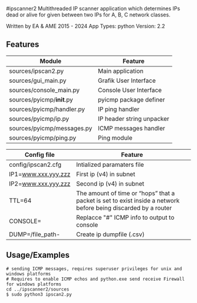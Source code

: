 #ipscanner2
Multithreaded IP scanner application which determines IPs dead or alive for given between two IPs for A, B, C network classes.

Written by EA & AME 2015 - 2024
App Types: python
Version: 2.2

## Features
| Module                    | Feature
| ------                    | -------
|sources/ipscan2.py         | Main application
|sources/gui_main.py        | Grafik User Interface
|sources/console_main.py    | Console User Interface
|sources/pyicmp/__init__.py | pyicmp package definer
|sources/pyicmp/handler.py  | IP ping handler
|sources/pyicmp/ip.py       | IP header string unpacker
|sources/pyicmp/messages.py | ICMP messages handler
|sources/pyicmp/ping.py     | Ping module

| Config file            | Feature
| -----------            | -------
|config/ipscan2.cfg      | Intialized paramaters file
|IP1=www.xxx.yyy.zzz     | First ip (v4) in subnet  
|IP2=www.xxx.yyy.zzz     | Second ip (v4) in subnet 
|TTL=64                  | The amount of time or “hops” that a packet is set to exist inside a network before being discarded by a router
|CONSOLE=                | Replacce "#" ICMP info to output to console
|DUMP=/file_path-        | Create ip dumpfile (.csv)
## Usage/Examples  
~~~python3
# sending ICMP messages, requires superuser privileges for unix and windows platforms
# Requires to enable ICMP echos and python.exe send receive Firewall for windows platforms
cd ../ipscanner2/sources  
$ sudo python3 ipscan2.py

 ~~~

